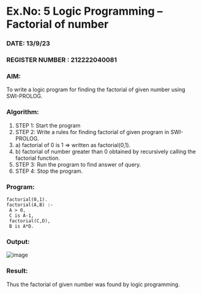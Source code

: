 # Ex.No: 5   Logic Programming – Factorial of number   
### DATE: 13/9/23                                                                           
### REGISTER NUMBER : 212222040081
### AIM: 
To  write  a logic program for finding the factorial of given number using SWI-PROLOG. 
### Algorithm:
1. STEP 1: Start the program
2. STEP 2:  Write a rules for finding factorial of given program in SWI-PROLOG.
3.   a)	factorial of 0 is 1 => written as factorial(0,1).
4.   b)	factorial of number greater than 0 obtained by recursively calling the factorial    function.
5. STEP 3: Run the program  to find answer of  query.
6. STEP 4: Stop the program.

### Program:
```
factorial(0,1).
factorial(A,B) :-
 A > 0,
 C is A-1,
 factorial(C,D),
 B is A*D. 
```

### Output:

![image](https://github.com/Mena-Rossini/AI_Lab_2023-24/assets/102855266/084fa30a-621c-480d-99d9-64b82428176f)

### Result:
Thus the factorial of given number was found by logic programming. 
